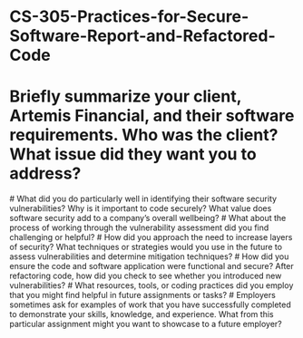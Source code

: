 # CS-305-Practices-for-Secure-Software-Report-and-Refactored-Code
<h1> Briefly summarize your client, Artemis Financial, and their software requirements. Who was the client? What issue did they want you to address? </h1>
# What did you do particularly well in identifying their software security vulnerabilities? Why is it important to code securely? What value does software security add to a company’s overall wellbeing?
# What about the process of working through the vulnerability assessment did you find challenging or helpful?
# How did you approach the need to increase layers of security? What techniques or strategies would you use in the future to assess vulnerabilities and determine mitigation techniques?
# How did you ensure the code and software application were functional and secure? After refactoring code, how did you check to see whether you introduced new vulnerabilities?
# What resources, tools, or coding practices did you employ that you might find helpful in future assignments or tasks?
# Employers sometimes ask for examples of work that you have successfully completed to demonstrate your skills, knowledge, and experience. What from this particular assignment might you want to showcase to a future employer?
